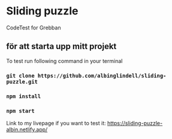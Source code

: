 # Sliding puzzle

CodeTest for Grebban

## för att starta upp mitt projekt

To test run following command in your terminal

### `git clone https://github.com/albinglindell/sliding-puzzle.git`


### `npm install`


### `npm start`

Link to my livepage if you want to test it: https://sliding-puzzle-albin.netlify.app/

